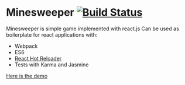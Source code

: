 Minesweeper [![Build Status](https://travis-ci.org/mrjazz/minesweeper.svg?branch=master)](https://travis-ci.org/mrjazz/minesweeper)
=========

Minesweeper is simple game implemented with react.js
Can be used as boilerplate for react applications with:

 - Webpack
 - ES6
 - [React Hot Reloader](https://github.com/gaearon/react-hot-loader)
 - Tests with Karma and Jasmine

[Here is the demo](http://mrjazz.github.io/minesweeper/)
